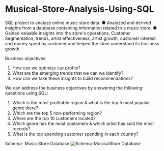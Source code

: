 # Musical-Store-Analysis-Using-SQL
SQL project to analyze online music store data:
● Analyzed and derived insights from a database containing information related to a music store. 
● Gained valuable insights into the store's operations, Customer Segmentation, trends, artist effectiveness, artist growth, 
customer interest and money spent by customer and helped the store understand its business growth.

Business objectives:
1. How can we optimize our profits?
2. What are the emerging trends that we can we identify?
3. How can we take these insights to build recommendations?

We can address the business objectives by answering the following questions using SQL:
1. Which is the most profitable region & what is the top 5 most popular genre there?
2. Which are the top 5 non-performing region?
3. Where are the top 10 customers located?
4. Which genre has the most customers & which artist has sold the most records?
5. What is the top spending customer spending in each country?

Schema- Music Store Database 
![Schema-MusicalStore Database](https://github.com/DebarghyaDeb-Econ/Musical-Store-Analysis-Using-SQL/assets/172021501/90f117b9-69ed-4b53-8dfe-680fad54f429)
